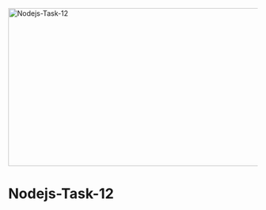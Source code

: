 <img src="https://socialify.git.ci/Nosihle-Mthembu/Nodejs-Task-12/image?language=1&owner=1&name=1&stargazers=1&theme=Light" alt="Nodejs-Task-12" width="640" height="320" align-Item="center"/>

<h1>Nodejs-Task-12</h1> 
